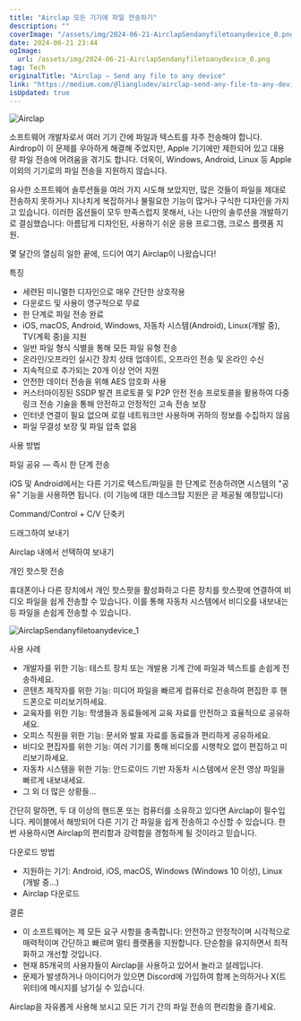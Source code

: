 ```yaml
---
title: "Airclap 모든 기기에 파일 전송하기"
description: ""
coverImage: "/assets/img/2024-06-21-AirclapSendanyfiletoanydevice_0.png"
date: 2024-06-21 23:44
ogImage: 
  url: /assets/img/2024-06-21-AirclapSendanyfiletoanydevice_0.png
tag: Tech
originalTitle: "Airclap — Send any file to any device"
link: "https://medium.com/@liangludev/airclap-send-any-file-to-any-device-e49759fb91ef"
isUpdated: true
---
```







![Airclap](/assets/img/2024-06-21-AirclapSendanyfiletoanydevice_0.png)

소프트웨어 개발자로서 여러 기기 간에 파일과 텍스트를 자주 전송해야 합니다. Airdrop이 이 문제를 우아하게 해결해 주었지만, Apple 기기에만 제한되어 있고 대용량 파일 전송에 어려움을 겪기도 합니다. 더욱이, Windows, Android, Linux 등 Apple 이외의 기기로의 파일 전송을 지원하지 않습니다.

유사한 소프트웨어 솔루션들을 여러 가지 시도해 보았지만, 많은 것들이 파일을 제대로 전송하지 못하거나 지나치게 복잡하거나 불필요한 기능이 많거나 구식한 디자인을 가지고 있습니다. 이러한 옵션들이 모두 만족스럽지 못해서, 나는 나만의 솔루션을 개발하기로 결심했습니다: 아름답게 디자인된, 사용하기 쉬운 응용 프로그램, 크로스 플랫폼 지원.

몇 달간의 열심히 일한 끝에, 드디어 여기 Airclap이 나왔습니다!


<div class="content-ad"></div>

특징

- 세련된 미니멀한 디자인으로 매우 간단한 상호작용
- 다운로드 및 사용이 영구적으로 무료
- 한 단계로 파일 전송 완료
- iOS, macOS, Android, Windows, 자동차 시스템(Android), Linux(개발 중), TV(계획 중)을 지원
- 일반 파일 형식 식별을 통해 모든 파일 유형 전송
- 온라인/오프라인 실시간 장치 상태 업데이트, 오프라인 전송 및 온라인 수신
- 지속적으로 추가되는 20개 이상 언어 지원
- 안전한 데이터 전송을 위해 AES 암호화 사용
- 커스터마이징된 SSDP 발견 프로토콜 및 P2P 안전 전송 프로토콜을 활용하여 다중 링크 전송 기술을 통해 안전하고 안정적인 고속 전송 보장
- 인터넷 연결이 필요 없으며 로컬 네트워크만 사용하며 귀하의 정보를 수집하지 않음
- 파일 무결성 보장 및 파일 압축 없음

사용 방법

파일 공유 — 즉시 한 단계 전송

<div class="content-ad"></div>

iOS 및 Android에서는 다른 기기로 텍스트/파일을 한 단계로 전송하려면 시스템의 "공유" 기능을 사용하면 됩니다. (이 기능에 대한 데스크탑 지원은 곧 제공될 예정입니다)

Command/Control + C/V 단축키

드래그하여 보내기

Airclap 내에서 선택하여 보내기

<div class="content-ad"></div>

개인 핫스팟 전송

휴대폰이나 다른 장치에서 개인 핫스팟을 활성화하고 다른 장치를 핫스팟에 연결하여 비디오 파일을 쉽게 전송할 수 있습니다. 이를 통해 자동차 시스템에서 비디오를 내보내는 등 파일을 손쉽게 전송할 수 있습니다.

![AirclapSendanyfiletoanydevice_1](/assets/img/2024-06-21-AirclapSendanyfiletoanydevice_1.png)

사용 사례

<div class="content-ad"></div>

- 개발자를 위한 기능: 테스트 장치 또는 개발용 기계 간에 파일과 텍스트를 손쉽게 전송하세요.
- 콘텐츠 제작자를 위한 기능: 미디어 파일을 빠르게 컴퓨터로 전송하여 편집한 후 핸드폰으로 미리보기하세요.
- 교육자를 위한 기능: 학생들과 동료들에게 교육 자료를 안전하고 효율적으로 공유하세요.
- 오피스 직원을 위한 기능: 문서와 발표 자료를 동료들과 편리하게 공유하세요.
- 비디오 편집자를 위한 기능: 여러 기기를 통해 비디오를 시행착오 없이 편집하고 미리보기하세요.
- 자동차 시스템을 위한 기능: 안드로이드 기반 자동차 시스템에서 운전 영상 파일을 빠르게 내보내세요.
- 그 외 더 많은 상황들…

간단히 말하면, 두 대 이상의 핸드폰 또는 컴퓨터를 소유하고 있다면 Airclap이 필수입니다. 케이블에서 해방되어 다른 기기 간 파일을 쉽게 전송하고 수신할 수 있습니다. 한 번 사용하시면 Airclap의 편리함과 강력함을 경험하게 될 것이라고 믿습니다.

다운로드 방법

- 지원하는 기기: Android, iOS, macOS, Windows (Windows 10 이상), Linux (개발 중…)
- Airclap 다운로드

<div class="content-ad"></div>

결론

- 이 소프트웨어는 제 모든 요구 사항을 충족합니다: 안전하고 안정적이며 시각적으로 매력적이며 간단하고 빠르며 멀티 플랫폼을 지원합니다. 단순함을 유지하면서 최적화하고 개선할 것입니다.
- 현재 85개국의 사용자들이 Airclap을 사용하고 있어서 놀라고 설레입니다.
- 문제가 발생하거나 아이디어가 있으면 Discord에 가입하여 함께 논의하거나 X(트위터)에 메시지를 남기실 수 있습니다.

Airclap을 자유롭게 사용해 보시고 모든 기기 간의 파일 전송의 편리함을 즐기세요.